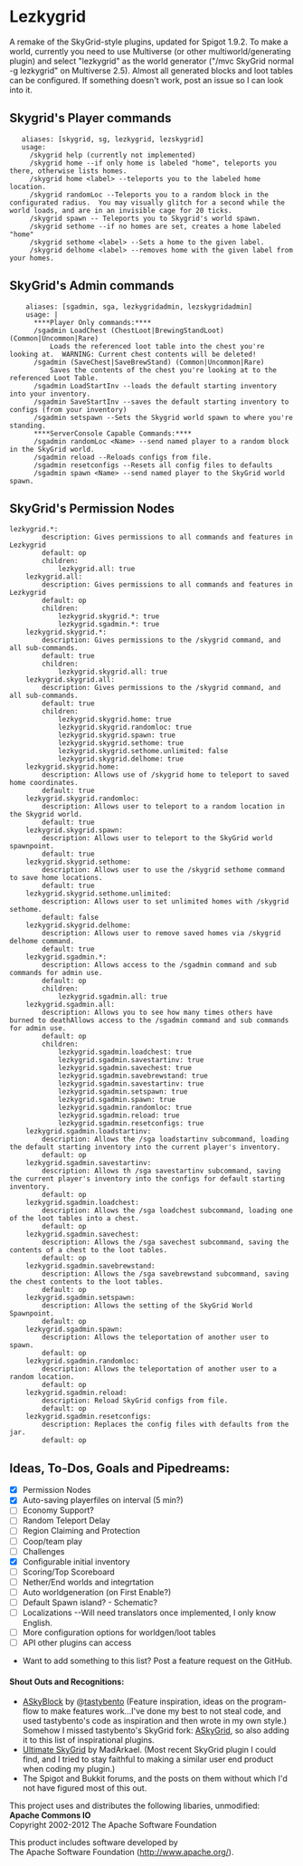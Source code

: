 # Lezkygrid

A remake of the SkyGrid-style plugins, updated for Spigot 1.9.2.  To make a world, currently you need to use Multiverse (or other multiworld/generating plugin) and select "lezkygrid" as the world generator ("/mvc SkyGrid normal -g lezkygrid" on Multiverse 2.5).  Almost all generated blocks and loot tables can be configured.  If something doesn't work, post an issue so I can look into it.

## Skygrid's Player commands
 ```
    aliases: [skygrid, sg, lezkygrid, lezskygrid]
    usage: 
      /skygrid help (currently not implemented)
      /skygrid home --if only home is labeled "home", teleports you there, otherwise lists homes.
      /skygrid home <label> --teleports you to the labeled home location.
      /skygrid randomLoc --Teleports you to a random block in the configurated radius.  You may visually glitch for a second while the world loads, and are in an invisible cage for 20 ticks.
      /skygrid spawn -- Teleports you to Skygrid's world spawn.
      /skygrid sethome --if no homes are set, creates a home labeled "home"
      /skygrid sethome <label> --Sets a home to the given label.
      /skygrid delhome <label> --removes home with the given label from your homes.
```
## SkyGrid's Admin commands
```
    aliases: [sgadmin, sga, lezkygridadmin, lezskygridadmin]
    usage: |
      ****Player Only commands:****
      /sgadmin LoadChest (ChestLoot|BrewingStandLoot) (Common|Uncommon|Rare)
          Loads the referenced loot table into the chest you're looking at.  WARNING: Current chest contents will be deleted!
      /sgadmin (SaveChest|SaveBrewStand) (Common|Uncommon|Rare)
          Saves the contents of the chest you're looking at to the referenced Loot Table.
      /sgadmin LoadStartInv --loads the default starting inventory into your inventory.
      /sgadmin SaveStartInv --saves the default starting inventory to configs (from your inventory)
	  /sgadmin setspawn --Sets the Skygrid world spawn to where you're standing.
	  ****ServerConsole Capable Commands:****
	  /sgadmin randomLoc <Name> --send named player to a random block in the SkyGrid world.
	  /sgadmin reload --Reloads configs from file.
	  /sgadmin resetconfigs --Resets all config files to defaults
	  /sgadmin spawn <Name> --send named player to the SkyGrid world spawn.
```
## SkyGrid's Permission Nodes
```
lezkygrid.*:
        description: Gives permissions to all commands and features in Lezkygrid
        default: op
        children:
            lezkygrid.all: true
    lezkygrid.all:
        description: Gives permissions to all commands and features in Lezkygrid
        default: op
        children:
            lezkygrid.skygrid.*: true
            lezkygrid.sgadmin.*: true
    lezkygrid.skygrid.*:
        description: Gives permissions to the /skygrid command, and all sub-commands.
        default: true
        children:
            lezkygrid.skygrid.all: true
    lezkygrid.skygrid.all:
        description: Gives permissions to the /skygrid command, and all sub-commands.
        default: true
        children: 
            lezkygrid.skygrid.home: true
            lezkygrid.skygrid.randomloc: true
            lezkygrid.skygrid.spawn: true
            lezkygrid.skygrid.sethome: true
            lezkygrid.skygrid.sethome.unlimited: false
            lezkygrid.skygrid.delhome: true
    lezkygrid.skygrid.home:
        description: Allows use of /skygrid home to teleport to saved home coordinates.
        default: true
    lezkygrid.skygrid.randomloc:
        description: Allows user to teleport to a random location in the Skygrid world.
        default: true
    lezkygrid.skygrid.spawn:
        description: Allows user to teleport to the SkyGrid world spawnpoint.
        default: true
    lezkygrid.skygrid.sethome:
        description: Allows user to use the /skygrid sethome command to save home locations.
        default: true    
    lezkygrid.skygrid.sethome.unlimited:
        description: Allows user to set unlimited homes with /skygrid sethome.
        default: false
    lezkygrid.skygrid.delhome:
        description: Allows user to remove saved homes via /skygrid delhome command.
        default: true
    lezkygrid.sgadmin.*:
        description: Allows access to the /sgadmin command and sub commands for admin use.
        default: op
        children:
            lezkygrid.sgadmin.all: true
    lezkygrid.sgadmin.all:
        description: Allows you to see how many times others have burned to deathAllows access to the /sgadmin command and sub commands for admin use.
        default: op
        children:
            lezkygrid.sgadmin.loadchest: true
            lezkygrid.sgadmin.savestartinv: true
            lezkygrid.sgadmin.savechest: true
            lezkygrid.sgadmin.savebrewstand: true
            lezkygrid.sgadmin.savestartinv: true
            lezkygrid.sgadmin.setspawn: true
            lezkygrid.sgadmin.spawn: true
            lezkygrid.sgadmin.randomloc: true
            lezkygrid.sgadmin.reload: true
            lezkygrid.sgadmin.resetconfigs: true
    lezkygrid.sgadmin.loadstartinv:
        description: Allows the /sga loadstartinv subcommand, loading the default starting inventory into the current player's inventory.
        default: op
    lezkygrid.sgadmin.savestartinv:
        description: Allows th /sga savestartinv subcommand, saving the current player's inventory into the configs for default starting inventory.
        default: op
    lezkygrid.sgadmin.loadchest:
        description: Allows the /sga loadchest subcommand, loading one of the loot tables into a chest.
        default: op
    lezkygrid.sgadmin.savechest:
        description: Allows the /sga savechest subcommand, saving the contents of a chest to the loot tables.
        default: op
    lezkygrid.sgadmin.savebrewstand:
        description: Allows the /sga savebrewstand subcommand, saving the chest contents to the loot tables.
        default: op
    lezkygrid.sgadmin.setspawn:
        description: Allows the setting of the SkyGrid World Spawnpoint.
        default: op
    lezkygrid.sgadmin.spawn:
        description: Allows the teleportation of another user to spawn.
        default: op
    lezkygrid.sgadmin.randomloc:
        description: Allows the teleportation of another user to a random location.
        default: op
    lezkygrid.sgadmin.reload:
        description: Reload SkyGrid configs from file.
        default: op
    lezkygrid.sgadmin.resetconfigs:
        description: Replaces the config files with defaults from the jar.
        default: op
```
## Ideas, To-Dos, Goals and Pipedreams:
- [X] Permission Nodes
- [X] Auto-saving playerfiles on interval (5 min?)
- [ ] Economy Support?
- [ ] Random Teleport Delay
- [ ] Region Claiming and Protection
- [ ] Coop/team play
- [ ] Challenges
- [X] Configurable initial inventory
- [ ] Scoring/Top Scoreboard
- [ ] Nether/End worlds and integrtation
- [ ] Auto worldgeneration (on First Enable?)
- [ ] Default Spawn island? - Schematic?
- [ ] Localizations --Will need translators once implemented, I only know English.
- [ ] More configuration options for worldgen/loot tables
- [ ] API other plugins can access
- Want to add something to this list?  Post a feature request on the GitHub.

#### Shout Outs and Recognitions:
- [ASkyBlock](http://dev.bukkit.org/bukkit-plugins/skyblock/) by @[tastybento](https://github.com/tastybento) (Feature inspiration, ideas on the program-flow to make features work...I've done my best to not steal code, and used tastybento's code as inspiration and then wrote in my own style.)  Somehow I missed tastybento's SkyGrid fork: [ASkyGrid](https://github.com/tastybento/askygrid), so also adding it to this list of inspirational plugins.
- [Ultimate SkyGrid](http://dev.bukkit.org/bukkit-plugins/ultimate-skygrid/) by MadArkael.  (Most recent SkyGrid plugin I could find, and I tried to stay faithful to making a similar user end product when coding my plugin.)
- The Spigot and Bukkit forums, and the posts on them without which I'd not have figured most of this out.

This project uses and distributes the following libaries, unmodified:  
**Apache Commons IO**  
Copyright 2002-2012 The Apache Software Foundation  
  
This product includes software developed by  
The Apache Software Foundation (http://www.apache.org/).  
